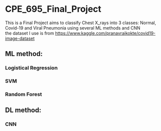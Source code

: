 # CPE_695_Final_Project

This is a Final Project aims to classify Chest X_rays into 3 classes: Normal, Covid-19 and Viral Pneumonia using several ML methods and CNN  
the dataset I use is from https://www.kaggle.com/pranavraikokte/covid19-image-dataset


## ML method:
### Logistical Regression
### SVM
### Random Forest



## DL method:
### CNN
